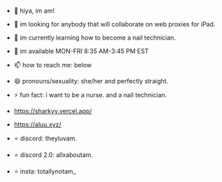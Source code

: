 - 👋 hiya, im am!
- 👀 im looking for anybody that will collaborate on web proxies for iPad.
- 🌱 im currently learning how to become a nail technician.
- 💞️ im available MON-FRI 8:35 AM-3:45 PM EST
- 📫 how to reach me: below
- 😄 pronouns/sexuality: she/her and perfectly straight.
- ⚡ fun fact: i want to be a nurse. and a nail technician.
- https://sharkyy.vercel.app/
- https://aluu.xyz/

- ⭐️ discord: theyluvam.
- ⭐️ discord 2.0: allxaboutam.
- ⭐️ insta: totallynotam_
